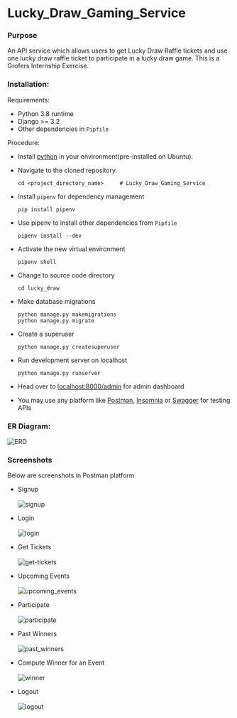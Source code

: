 # Lucky_Draw_Gaming_Service

### Purpose
An API service which allows users to get Lucky Draw Raffle tickets and use one lucky draw raffle ticket to participate in a lucky draw game. This is a Grofers Internship Exercise.

### Installation:
Requirements:
- Python 3.8 runtime
- Django >= 3.2
- Other dependencies in `Pipfile`

Procedure:
- Install [python](https://www.python.org/downloads/) in your environment(pre-installed on Ubuntu).
- Navigate to the cloned repository.
    ```
    cd <project_directory_name>     # Lucky_Draw_Gaming_Service
    ```
- Install `pipenv` for dependency management
    ```
    pip install pipenv
    ```
- Use pipenv to install other dependencies from `Pipfile`
    ```
    pipenv install --dev
    ```
- Activate the new virtual environment
    ```
    pipenv shell
    ```
- Change to source code directory
    ```
    cd lucky_draw
    ```
- Make database migrations
    ```
    python manage.py makemigrations
    python manage.py migrate
    ```
- Create a superuser
    ```
    python manage.py createsuperuser
    ```
- Run development server on localhost
    ```
    python manage.py runserver 
    ```
- Head over to <localhost:8000/admin> for admin dashboard

- You may use any platform like [Postman](https://www.postman.com/), [Insomnia](https://insomnia.rest/) or [Swagger](https://swagger.io/) for testing APIs

### ER Diagram:
![ERD](imgs/ERD.png)

### Screenshots

Below are screenshots in Postman platform

- Signup <br/><br/>
  ![signup](imgs/signup.png)
  

- Login <br/><br/>
  ![login](imgs/login.png)
  

- Get Tickets <br/><br/>
  ![get-tickets](imgs/get-ticket.png)
  

- Upcoming Events <br/><br/>
  ![upcoming_events](imgs/next-events.png)


- Participate <br/><br/>
  ![participate](imgs/participate.png)
  

- Past Winners <br/><br/>
  ![past_winners](imgs/list-winners.png)
  

- Compute Winner for an Event<br/><br/>
  ![winner](imgs/winner.png)
  

- Logout <br/><br/>
  ![logout](imgs/logout.png)
  